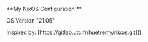 **My NixOS Configuration **

OS Version "21.05"

Inspired by:
[https://gitlab.utc.fr/huetremy/nixos.git]()